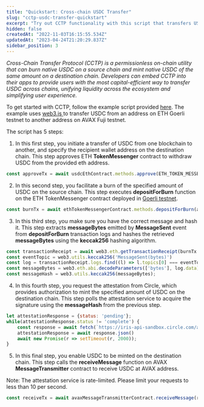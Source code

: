 ```yaml
---
title: "Quickstart: Cross-chain USDC Transfer"
slug: "cctp-usdc-transfer-quickstart"
excerpt: "Try out CCTP functionality with this script that transfers USDC between testnet addresses on two different chains."
hidden: false
createdAt: "2022-11-03T16:15:55.534Z"
updatedAt: "2023-04-24T21:20:29.837Z"
sidebar_position: 3
---
```

_Cross-Chain Transfer Protocol (CCTP) is a permissionless on-chain utility that can burn native USDC on a source chain and mint native USDC of the same amount on a destination chain. Developers can embed CCTP into their apps to provide users with the most capital-efficient way to transfer USDC across chains, unifying liquidity across the ecosystem and simplifying user experience._

To get started with CCTP, follow the example script provided [here](https://github.com/circlefin/evm-cctp-contracts/blob/d1c24577fb627b08483dc42e4d8a37a810b369f7/docs/index.js). The example uses [web3.js ](https://web3js.readthedocs.io/en/v1.8.1/getting-started.html)to transfer USDC from an address on ETH Goerli testnet to another address on AVAX Fuji testnet.

The script has 5 steps:

1. In this first step, you initiate a transfer of USDC from one blockchain to another, and specify the recipient wallet address on the destination chain. This step approves ETH **TokenMessenger** contract to withdraw USDC from the provided eth address.

```javascript
const approveTx = await usdcEthContract.methods.approve(ETH_TOKEN_MESSENGER_CONTRACT_ADDRESS, amount).send({gas: approveTxGas})
```

2. In this second step, you facilitate a burn of the specified amount of USDC on the source chain. This step executes **depositForBurn** function on the ETH TokenMessenger contract deployed in [Goerli testnet](https://goerli.etherscan.io/address/0xd0c3da58f55358142b8d3e06c1c30c5c6114efe8).

```javascript
const burnTx = await ethTokenMessengerContract.methods.depositForBurn(amount, AVAX_DESTINATION_DOMAIN, destinationAddressInBytes32, USDC_ETH_CONTRACT_ADDRESS).send();
```

3. In this third step, you make sure you have the correct message and hash it. This step extracts **messageBytes** emitted by **MessageSent** event from **depositForBurn** transaction logs and hashes the retrieved **messageBytes** using the **keccak256** hashing algorithm.

```javascript
const transactionReceipt = await web3.eth.getTransactionReceipt(burnTx.transactionHash);
const eventTopic = web3.utils.keccak256('MessageSent(bytes)')
const log = transactionReceipt.logs.find((l) => l.topics[0] === eventTopic)
const messageBytes = web3.eth.abi.decodeParameters(['bytes'], log.data)[0]
const messageHash = web3.utils.keccak256(messageBytes);
```

4. In this fourth step, you request the attestation from Circle, which provides authorization to mint the specified amount of USDC on the destination chain. This step polls the attestation service to acquire the signature using the **messageHash** from the previous step.

```javascript
let attestationResponse = {status: 'pending'};
while(attestationResponse.status != 'complete') {
    const response = await fetch(`https://iris-api-sandbox.circle.com/attestations/${messageHash}`);
    attestationResponse = await response.json()
    await new Promise(r => setTimeout(r, 2000));
}
```

5. In this final step, you enable USDC to be minted on the destination chain. This step calls the **receiveMessage** function on AVAX **MessageTransmitter** contract to receive USDC at AVAX address.

Note: The attestation service is rate-limited. Please limit your requests to less than 10 per second.

```javascript
const receiveTx = await avaxMessageTransmitterContract.receiveMessage(receivingMessageBytes, signature);
```
